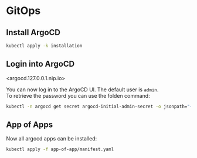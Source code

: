 # GitOps 

## Install ArgoCD

```bash
kubectl apply -k installation
```

## Login into ArgoCD

<argocd.127.0.0.1.nip.io>

You can now log in to the ArgoCD UI. The default user is `admin`.  
To retrieve the password you can use the folden command:  

```bash
kubectl -n argocd get secret argocd-initial-admin-secret -o jsonpath="{.data.password}" | base64 -d; echo
```

## App of Apps

Now all argocd apps can be installed:  

```bash
kubectl apply -f app-of-app/manifest.yaml
```